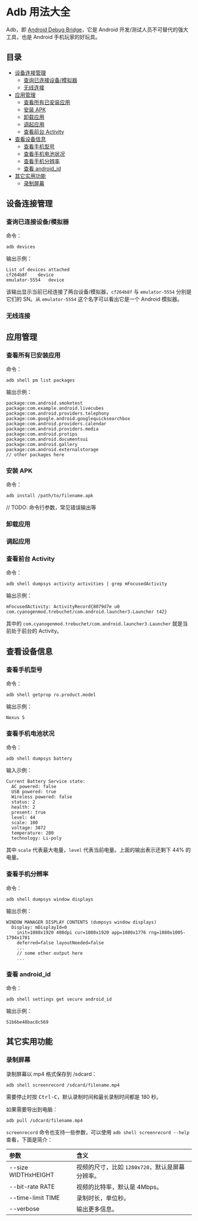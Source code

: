 # Adb 用法大全

Adb，即 [Android Debug Bridge](https://developer.android.com/studio/command-line/adb.html)，它是 Android 开发/测试人员不可替代的强大工具，也是 Android 手机玩家的好玩具。

## 目录

* [设备连接管理](#设备连接管理)
	* [查询已连接设备/模拟器](#查询已连接设备模拟器)
	* [无线连接](#无线连接)
* [应用管理](#应用管理)
	* [查看所有已安装应用](#查看所有已安装应用)
	* [安装 APK](#安装-apk)
	* [卸载应用](#卸载应用)
	* [调起应用](#调起应用)
	* [查看前台 Activity](#查看前台-activity)
* [查看设备信息](#查看设备信息)
	* [查看手机型号](#查看手机型号)
	* [查看手机电池状况](#查看手机电池状况)
	* [查看手机分辨率](#查看手机分辨率)
	* [查看 android\_id](#查看-android_id)
* [其它实用功能](#其它实用功能)
	* [录制屏幕](#录制屏幕)

## 设备连接管理

### 查询已连接设备/模拟器

命令：

```
adb devices
```

输出示例：

```
List of devices attached
cf264b8f	device
emulator-5554	device
```

该输出显示当前已经连接了两台设备/模拟器，`cf264b8f` 与 `emulator-5554` 分别是它们的 SN。从 `emulator-5554` 这个名字可以看出它是一个 Android 模拟器。

### 无线连接

## 应用管理

### 查看所有已安装应用

命令：

```
adb shell pm list packages
```

输出示例：

```
package:com.android.smoketest
package:com.example.android.livecubes
package:com.android.providers.telephony
package:com.google.android.googlequicksearchbox
package:com.android.providers.calendar
package:com.android.providers.media
package:com.android.protips
package:com.android.documentsui
package:com.android.gallery
package:com.android.externalstorage
// other packages here
```

### 安装 APK

命令：

```
adb install /path/to/filename.apk
```

// TODO: 命令行参数，常见错误输出等

### 卸载应用

### 调起应用

### 查看前台 Activity

命令：

```
adb shell dumpsys activity activities | grep mFocusedActivity
```

输出示例：

```
mFocusedActivity: ActivityRecord{8079d7e u0 com.cyanogenmod.trebuchet/com.android.launcher3.Launcher t42}
```

其中的 `com.cyanogenmod.trebuchet/com.android.launcher3.Launcher` 就是当前处于前台的 Activity。

## 查看设备信息

### 查看手机型号

命令：

```
adb shell getprop ro.product.model
```

输出示例：

```
Nexus 5
```

### 查看手机电池状况

命令：

```
adb shell dumpsys battery
```

输入示例：

```
Current Battery Service state:
  AC powered: false
  USB powered: true
  Wireless powered: false
  status: 2
  health: 2
  present: true
  level: 44
  scale: 100
  voltage: 3872
  temperature: 280
  technology: Li-poly
```

其中 `scale` 代表最大电量，`level` 代表当前电量。上面的输出表示还剩下 44% 的电量。

### 查看手机分辨率

命令：

```
adb shell dumpsys window displays
```

输出示例：

```
WINDOW MANAGER DISPLAY CONTENTS (dumpsys window displays)
  Display: mDisplayId=0
    init=1080x1920 480dpi cur=1080x1920 app=1080x1776 rng=1080x1005-1794x1701
    deferred=false layoutNeeded=false
    ...
    // some other output here
    ...
```

### 查看 android\_id

命令：

```
adb shell settings get secure android_id
```

输出示例：

```
51b6be48bac8c569
```

## 其它实用功能

### 录制屏幕

录制屏幕以 mp4 格式保存到 /sdcard：

```
adb shell screenrecord /sdcard/filename.mp4
```

需要停止时按 <kbd>Ctrl-C</kbd>，默认录制时间和最长录制时间都是 180 秒。

如果需要导出到电脑：

```
adb pull /sdcard/filename.mp4
```

`screenrecord` 命令也支持一些参数，可以使用 `adb shell screenrecord --help` 查看，下面是简介：

| 参数                | 含义                                            |
|:--------------------|:------------------------------------------------|
| --size WIDTHxHEIGHT | 视频的尺寸，比如 `1280x720`，默认是屏幕分辨率。 |
| --bit-rate RATE     | 视频的比特率，默认是 4Mbps。                    |
| --time-limit TIME   | 录制时长，单位秒。                              |
| --verbose           | 输出更多信息。                                  |
